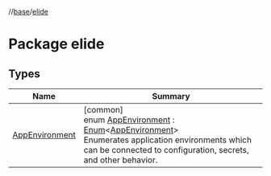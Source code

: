 //[base](../../index.md)/[elide](index.md)

# Package elide

## Types

| Name | Summary |
|---|---|
| [AppEnvironment](-app-environment/index.md) | [common]<br>enum [AppEnvironment](-app-environment/index.md) : [Enum](https://kotlinlang.org/api/latest/jvm/stdlib/kotlin/-enum/index.html)&lt;[AppEnvironment](-app-environment/index.md)&gt; <br>Enumerates application environments which can be connected to configuration, secrets, and other behavior. |
